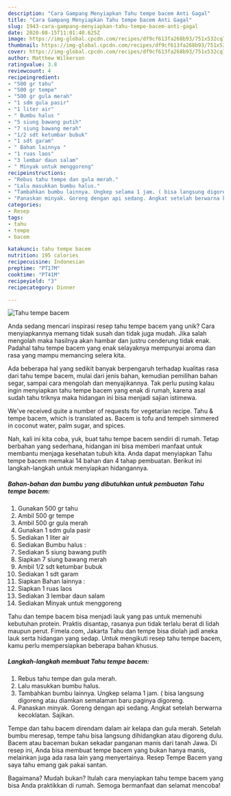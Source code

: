 ```yaml
---
description: "Cara Gampang Menyiapkan Tahu tempe bacem Anti Gagal"
title: "Cara Gampang Menyiapkan Tahu tempe bacem Anti Gagal"
slug: 1943-cara-gampang-menyiapkan-tahu-tempe-bacem-anti-gagal
date: 2020-08-15T11:01:40.625Z
image: https://img-global.cpcdn.com/recipes/df9cf613fa268b93/751x532cq70/tahu-tempe-bacem-foto-resep-utama.jpg
thumbnail: https://img-global.cpcdn.com/recipes/df9cf613fa268b93/751x532cq70/tahu-tempe-bacem-foto-resep-utama.jpg
cover: https://img-global.cpcdn.com/recipes/df9cf613fa268b93/751x532cq70/tahu-tempe-bacem-foto-resep-utama.jpg
author: Matthew Wilkerson
ratingvalue: 3.8
reviewcount: 4
recipeingredient:
- "500 gr tahu"
- "500 gr tempe"
- "500 gr gula merah"
- "1 sdm gula pasir"
- "1 liter air"
- " Bumbu halus "
- "5 siung bawang putih"
- "7 siung bawang merah"
- "1/2 sdt ketumbar bubuk"
- "1 sdt garam"
- " Bahan lainnya "
- "1 ruas laos"
- "3 lembar daun salam"
- " Minyak untuk menggoreng"
recipeinstructions:
- "Rebus tahu tempe dan gula merah."
- "Lalu masukkan bumbu halus."
- "Tambahkan bumbu lainnya. Ungkep selama 1 jam. ( bisa langsung digoreng atau diamkan semalaman baru paginya digoreng."
- "Panaskan minyak. Goreng dengan api sedang. Angkat setelah berwarna kecoklatan. Sajikan."
categories:
- Resep
tags:
- tahu
- tempe
- bacem

katakunci: tahu tempe bacem 
nutrition: 195 calories
recipecuisine: Indonesian
preptime: "PT17M"
cooktime: "PT41M"
recipeyield: "3"
recipecategory: Dinner

---
```



![Tahu tempe bacem](https://img-global.cpcdn.com/recipes/df9cf613fa268b93/751x532cq70/tahu-tempe-bacem-foto-resep-utama.jpg)

Anda sedang mencari inspirasi resep tahu tempe bacem yang unik? Cara menyiapkannya memang tidak susah dan tidak juga mudah. Jika salah mengolah maka hasilnya akan hambar dan justru cenderung tidak enak. Padahal tahu tempe bacem yang enak selayaknya mempunyai aroma dan rasa yang mampu memancing selera kita.

Ada beberapa hal yang sedikit banyak berpengaruh terhadap kualitas rasa dari tahu tempe bacem, mulai dari jenis bahan, kemudian pemilihan bahan segar, sampai cara mengolah dan menyajikannya. Tak perlu pusing kalau ingin menyiapkan tahu tempe bacem yang enak di rumah, karena asal sudah tahu triknya maka hidangan ini bisa menjadi sajian istimewa.

We&#39;ve received quite a number of requests for vegetarian recipe. Tahu &amp; tempe bacem, which is translated as. Bacem is tofu and tempeh simmered in coconut water, palm sugar, and spices.


Nah, kali ini kita coba, yuk, buat tahu tempe bacem sendiri di rumah. Tetap berbahan yang sederhana, hidangan ini bisa memberi manfaat untuk membantu menjaga kesehatan tubuh kita. Anda dapat menyiapkan Tahu tempe bacem memakai 14 bahan dan 4 tahap pembuatan. Berikut ini langkah-langkah untuk menyiapkan hidangannya.

<!--inarticleads1-->

##### Bahan-bahan dan bumbu yang dibutuhkan untuk pembuatan Tahu tempe bacem:

1. Gunakan 500 gr tahu
1. Ambil 500 gr tempe
1. Ambil 500 gr gula merah
1. Gunakan 1 sdm gula pasir
1. Sediakan 1 liter air
1. Sediakan  Bumbu halus :
1. Sediakan 5 siung bawang putih
1. Siapkan 7 siung bawang merah
1. Ambil 1/2 sdt ketumbar bubuk
1. Sediakan 1 sdt garam
1. Siapkan  Bahan lainnya :
1. Siapkan 1 ruas laos
1. Sediakan 3 lembar daun salam
1. Sediakan  Minyak untuk menggoreng


Tahu dan tempe bacem bisa menjadi lauk yang pas untuk memenuhi kebutuhan protein. Praktis disantap, rasanya pun tidak terlalu berat di lidah maupun perut. Fimela.com, Jakarta Tahu dan tempe bisa diolah jadi aneka lauk serta hidangan yang sedap. Untuk mengikuti resep tahu tempe bacem, kamu perlu mempersiapkan beberapa bahan khusus. 

<!--inarticleads2-->

##### Langkah-langkah membuat Tahu tempe bacem:

1. Rebus tahu tempe dan gula merah.
1. Lalu masukkan bumbu halus.
1. Tambahkan bumbu lainnya. Ungkep selama 1 jam. ( bisa langsung digoreng atau diamkan semalaman baru paginya digoreng.
1. Panaskan minyak. Goreng dengan api sedang. Angkat setelah berwarna kecoklatan. Sajikan.


Tempe dan tahu bacem direndam dalam air kelapa dan gula merah. Setelah bumbu meresap, tempe tahu bisa langsung dihidangkan atau digoreng dulu. Bacem atau baceman bukan sekadar panganan manis dari tanah Jawa. Di resep ini, Anda bisa membuat tempe bacem yang bukan hanya manis, melainkan juga ada rasa lain yang menyertainya. Resep Tempe Bacem yang saya tahu emang gak pakai santan. 

Bagaimana? Mudah bukan? Itulah cara menyiapkan tahu tempe bacem yang bisa Anda praktikkan di rumah. Semoga bermanfaat dan selamat mencoba!

